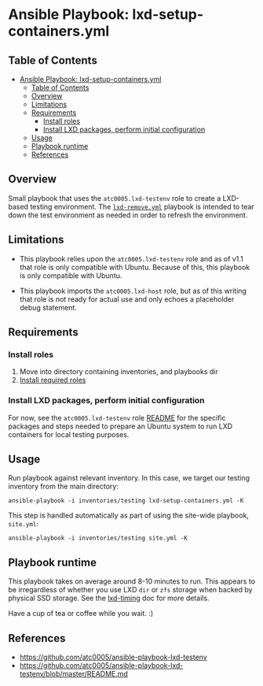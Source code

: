 # Ansible Playbook: lxd-setup-containers.yml

## Table of Contents

- [Ansible Playbook: lxd-setup-containers.yml](#ansible-playbook-lxd-setup-containersyml)
  - [Table of Contents](#table-of-contents)
  - [Overview](#overview)
  - [Limitations](#limitations)
  - [Requirements](#requirements)
    - [Install roles](#install-roles)
    - [Install LXD packages, perform initial configuration](#install-lxd-packages-perform-initial-configuration)
  - [Usage](#usage)
  - [Playbook runtime](#playbook-runtime)
  - [References](#references)

## Overview

Small playbook that uses the `atc0005.lxd-testenv` role to create a LXD-based
testing environment. The [`lxd-remove.yml`](lxd-remove.md) playbook is
intended to tear down the test environment as needed in order to refresh the
environment.

## Limitations

- This playbook relies upon the `atc0005.lxd-testenv` role and as of v1.1 that
  role is only compatible with Ubuntu. Because of this, this playbook is only
  compatible with Ubuntu.

- This playbook imports the `atc0005.lxd-host` role, but as of this writing
  that role is not ready for actual use and only echoes a placeholder debug
  statement.

## Requirements

### Install roles

1. Move into directory containing inventories, and playbooks dir
1. [Install required roles](install-roles.md)

### Install LXD packages, perform initial configuration

For now, see the `atc0005.lxd-testenv` role [README](#references) for the
specific packages and steps needed to prepare an Ubuntu system to run LXD
containers for local testing purposes.

## Usage

Run playbook against relevant inventory. In this case, we target our
testing inventory from the main directory:

`ansible-playbook -i inventories/testing lxd-setup-containers.yml -K`

This step is handled automatically as part of using the site-wide playbook,
`site.yml`:

`ansible-playbook -i inventories/testing site.yml -K`

## Playbook runtime

This playbook takes on average around 8-10 minutes to run. This appears to be
irregardless of whether you use LXD `dir` or `zfs` storage when backed by
physical SSD storage. See the [lxd-timing](lxd-timing.md) doc for more
details.

Have a cup of tea or coffee while you wait. :)

## References

- <https://github.com/atc0005/ansible-playbook-lxd-testenv>
- <https://github.com/atc0005/ansible-playbook-lxd-testenv/blob/master/README.md>
